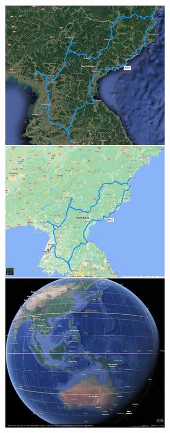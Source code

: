 
![north korea py/ku/kan/ja/ou/ch/ha/wo/kae/na sattelite](/3_resources/travel/attachments/Pasted%20image%2020230227223418.png)
![north korea py/ku/kan/ja/ou/ch/ha/wo/kae/na map](/3_resources/travel/attachments/Pasted%20image%2020230227223718.png)
![equator](/3_resources/travel/attachments/Pasted%20image%2020230228135416.png)
